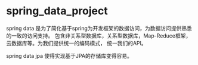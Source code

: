 # spring_data_project
spring data 是为了简化基于spring为开发框架的数据访问，为数据访问提供熟悉的一致的访问支持。
包含非关系型数据库，关系型数据库，Map-Reduce框架，云数据库等。为我们提供统一的编码模式，
统一我们的API。


spring data jpa 使得实现基于JPA的存储库变得容易。